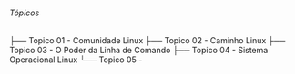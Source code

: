 ###### Tópicos
 ├── Topico 01 - Comunidade Linux
 ├── Topico 02 - Caminho Linux
 ├── Topico 03 - O Poder da Linha de Comando
 ├── Topico 04 - Sistema Operacional Linux
 └── Topico 05 - 